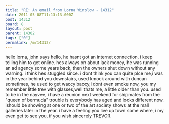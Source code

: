 ```yaml
---
title: "RE: An email from Lorna Winslow - 14312"
date: 2011-05-08T11:13:13.000Z
post: 14312
board: 8
layout: post
parent: 14302
tags: ["0"]
permalink: /m/14312/
---
```

hello lorna, john says hello, he hasnt got an internet connection, i keep telling him to get online. hes always on about lack money, he was running an ad agency some years back, then the owners shut down without any warning. i think hes stuggled since. i dont think you can quite plce me,i was in the year behind you downstairs, used kmock around with duncan sometimes, he used to get waccy baccy,i dont even smoke now, you my remember little trev with glasses,well thats me, a little older than you. used to be in the nayvee, i have a reunion next weekend for shipmates from the "queen of bermuda" trouble is everybody has aged and looks different now. ishould be showing at one or two of the art society shows at the mall galleries later in the year. i have a feeling you live up town some where, i my even get to see you, if you wish.sincerely TREVOR.
